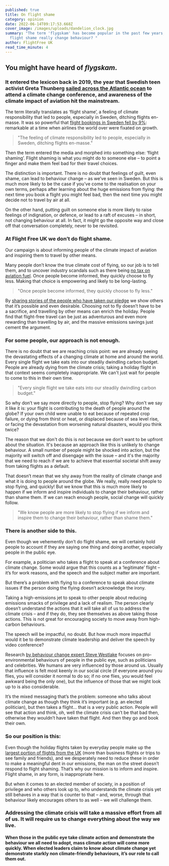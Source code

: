 ```yaml
---
published: true
title: On flight shame
category: opinion
date: 2022-06-14T09:17:53.668Z
cover_image: /images/uploads/dandelion_clock.jpg
summary: "The term 'flygskam' has become popular in the past few years, but does
  flight shame really change behaviour? "
author: FlightFree UK
read_time_minute: 4
---
```

## You might have heard of *flygskam*.

### It entered the lexicon back in 2019, the year that Swedish teen activist Greta Thunberg [sailed across the Atlantic ocean](/post/be-more-greta) to attend a climate change conference, and awareness of the climate impact of aviation hit the mainstream. 

The term literally translates as ‘flight shame’, a feeling of climate responsibility that led to people, especially in Sweden, ditching flights en-masse. It was so powerful that [flight bookings in Sweden fell by 9%](https://www.bbc.co.uk/news/world-europe-51067440): remarkable at a time when airlines the world over were fixated on growth. 

> "The feeling of climate responsibility led to people, especially in Sweden, ditching flights en-masse."

Then the term entered the media and morphed into something else: ‘flight shaming’. Flight shaming is what you might do to someone else – to point a finger and make them feel bad for their travel choices. 

The distinction is important. There is no doubt that feelings of guilt, even shame, can lead to behaviour change – as we’ve seen in Sweden. But this is much more likely to be the case if you’ve come to the realisation on your own terms, perhaps after learning about the huge emissions from flying: the next time you book a flight you might feel bad, then the next time you might decide not to travel by air at all. 

On the other hand, putting guilt on someone else is more likely to raise feelings of indignation, or defence, or lead to a raft of excuses – in short, not changing behaviour at all. In fact, it might go the opposite way and close off that conversation completely, never to be revisited.

### At Flight Free UK we don’t do flight shame.

Our campaign is about informing people of the climate impact of aviation and inspiring them to travel by other means. 

Many people don’t know the true climate cost of flying, so our job is to tell them, and to uncover industry scandals such as there being [no tax on aviation fuel](https://www.instagram.com/p/Cc5sUahqS46/?utm_source=ig_web_copy_link). Once people become informed, they quickly choose to fly less. Making that choice is empowering and likely to be long-lasting. 

> "Once people become informed, they quickly choose to fly less." 

By [sharing stories of the people who have taken our pledge](/blog/categories/testimonials) we show others that it’s possible and even desirable. Choosing not to fly doesn’t have to be a sacrifice, and travelling by other means can enrich the holiday. People find that flight-free travel can be just as adventurous and even more rewarding than travelling by air, and the massive emissions savings just cement the argument. 

### For some people, our approach is not enough.

There is no doubt that we are reaching crisis point: we are already seeing the devastating effects of a changing climate at home and around the world. Every single flight we take eats into our steadily dwindling carbon budget. People are already dying from the climate crisis; taking a holiday flight in that context seems completely inappropriate. We can't just wait for people to come to this in their own time. 

> "Every single flight we take eats into our steadily dwindling carbon budget."

So why don’t we say more directly to people, stop flying? Why don't we say it like it is: your flight is contributing to the death of people around the globe? If your own child were unable to eat because of repeated crop failure, or dying from thirst or heat, or displaced because of sea level rise, or facing the devastation from worsening natural disasters, would you think twice?

The reason that we don't do this is *not* because we don’t want to be upfront about the situation. It's because an approach like this is unlikely to change behaviour. A small number of people might be shocked into action, but the majority will switch off and disengage with the issue – and it's the majority that we need to reach if we are to achieve that essential societal shift away from taking flights as a default. 

That doesn’t mean that we shy away from the reality of climate change and what it is doing to people around the globe. We really, really need people to stop flying, and quickly! But we know that this is much more likely to happen if we inform and inspire individuals to change their behaviour, rather than shame them. If we can reach enough people, social change will quickly follow.

> "We know people are more likely to stop flying if we inform and inspire them to change their behaviour, rather than shame them." 

### There is another side to this.

Even though we vehemently don’t do flight shame, we will certainly hold people to account if they are saying one thing and doing another, especially people in the public eye. 

For example, a politician who takes a flight to speak at a conference about climate change. Some would argue that this counts as a ‘legitimate’ flight – it’s for work reasons, and the speech and the subject matter are important. 

But there’s a problem with flying to a conference to speak about climate issues if the person doing the flying doesn’t acknowledge the irony.

Taking a high-emissions jet to speak to other people about reducing emissions smacks of privilege and a lack of realism. The person clearly doesn’t understand the actions that it will take all of us to address the climate crisis – and if they do, they see themselves as above taking those actions. This is not great for encouraging society to move away from high-carbon behaviours. 

The speech will be impactful, no doubt. But how much more impactful would it be to demonstrate climate leadership and deliver the speech by video conference? 

Research [by behaviour change expert Steve Westlake](https://theconversation.com/climate-change-yes-your-individual-action-does-make-a-difference-115169) focuses on pro-environmental behaviours of people in the public eye, such as politicians and celebrities. We humans are very influenced by those around us. Usually that influence is felt most keenly in our social circle (if everyone around you flies, you will consider it normal to do so; if no one flies, you would feel awkward being the only one), but the influence of those that we might look up to is also considerable. 

It’s the mixed messaging that’s the problem: someone who talks about climate change as though they think it’s important (e.g. an elected politician), but then takes a flight… that is a very public action. People will see that action and think, oh, well the climate crisis can’t be that bad then, otherwise they wouldn’t have taken that flight. And then they go and book their own.

### So our position is this:

Even though the holiday flights taken by everyday people make up the [largest portion of flights from the UK](https://www.facebook.com/flightfreeUK/photos/3079833062265519) (more than business flights or trips to see family and friends), and we desperately need to reduce these in order to make a meaningful dent in our emissions, the man on the street doesn’t respond to flight shaming. That’s why our mission is to inform and inspire. Flight shame, in any form, is inappropriate here.

But when it comes to an elected member of society, in a position of privilege and who others look up to, who understands the climate crisis yet still behaves in a way that is counter to that – and, worse, through that behaviour likely encourages others to as well – we will challenge them. 

### Addressing the climate crisis will take a massive effort from all of us. It will require us to change everything about the way we live.

#### When those in the public eye take climate action and demonstrate the behaviour we all need to adopt, mass climate action will come more quickly. When elected leaders claim to know about climate change yet demonstrate starkly non climate-friendly behaviours, it’s our role to call them out.